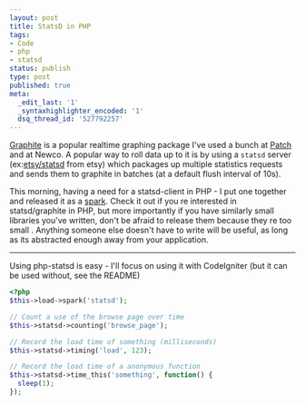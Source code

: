 ```yaml
---
layout: post
title: StatsD in PHP
tags:
- Code
- php
- statsd
status: publish
type: post
published: true
meta:
  _edit_last: '1'
  _syntaxhighlighter_encoded: '1'
  dsq_thread_id: '527792257'
---
```

<a href="http://graphite.wikidot.com/">Graphite</a> is a popular realtime graphing package I've used a bunch at <a href="http://patch.com/">Patch</a> and at Newco. A popular way to roll data up to it is by using a <code>statsd</code> server (ex:<a href="https://github.com/etsy/statsd">etsy/statsd</a> from etsy) which packages up multiple statistics requests and sends them to graphite in batches (at a default flush interval of 10s).

This morning, having a need for a statsd-client in PHP - I put one together and released it as a <a href="http://getsparks.org/packages/statsd/show">spark</a>. Check it out if you re interested in statsd/graphite in PHP, but more importantly   if you have similarly small libraries you've written, don't be afraid to release them because they re  too small . Anything someone else doesn't have to write will be useful, as long as its abstracted enough away from your application.

---

Using php-statsd is easy - I'll focus on using it with CodeIgniter (but it can be used without, see the README)

``` php
<?php
$this->load->spark('statsd');

// Count a use of the browse page over time
$this->statsd->counting('browse_page');

// Record the load time of something (milliseconds)
$this->statsd->timing('load', 123);

// Record the load time of a anonymous function
$this->statsd->time_this('something', function() {
  sleep(1);
});
```
